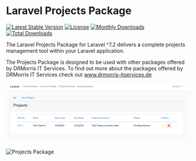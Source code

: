 # Laravel Projects Package

[![Latest Stable Version](https://poser.pugx.org/duncanrmorris/projectsmodule/v)](//packagist.org/packages/duncanrmorris/projectsmodule)
[![License](https://poser.pugx.org/duncanrmorris/projectsmodule/license)](//packagist.org/packages/duncanrmorris/projectsmodule)
[![Monthly Downloads](https://poser.pugx.org/duncanrmorris/projectsmodule/d/monthly)](//packagist.org/packages/duncanrmorris/projectsmodule)
[![Total Downloads](https://poser.pugx.org/duncanrmorris/projectsmodule/downloads)](//packagist.org/packages/duncanrmorris/projectsmodule)

The Laravel Projects Package for Laravel ^7.2 delivers a complete projects management tool within your Laravel application.

The Projects Package is designed to be used with other packages offered by DRMorris IT Services.  To find out more about the packages offered by DRMorris IT Services check out www.drmorris-itservices.de

![Projects Package Overview](projects_module_overview.png)

![Projects Package](projects_module_detaila.png)

